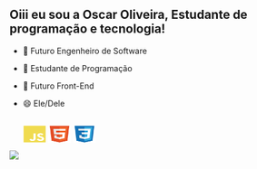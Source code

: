 ## Oiii eu sou a Oscar Oliveira, Estudante de programação e tecnologia!

- 🔭 Futuro Engenheiro de Software
- 🌱 Estudante de Programação
- 🤔 Futuro Front-End
- 😄 Ele/Dele

  <div style="display: inline_block"><br>
  <img align="center" alt="Oscar-Js" height="30" width="40" src="https://raw.githubusercontent.com/devicons/devicon/master/icons/javascript/javascript-plain.svg">
  <img align="center" alt="Oscar-HTML" height="30" width="40" src="https://raw.githubusercontent.com/devicons/devicon/master/icons/html5/html5-original.svg">
  <img align="center" alt="Oscar-CSS" height="30" width="40" src="https://raw.githubusercontent.com/devicons/devicon/master/icons/css3/css3-original.svg">
</div>

<div> 
<a href="https://www.instagram.com/oscarmarques_a?igsh=M3pmaG9peDdybzI=" target="_blank"><img src="https://img.shields.io/badge/-Instagram-%23E4405F?style=for-the-badge&logo=instagram&logoColor=white" target="_blank"></a>
</div>
